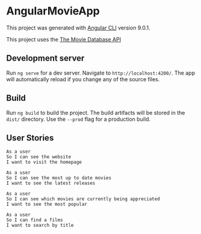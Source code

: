 # AngularMovieApp

This project was generated with [Angular CLI](https://github.com/angular/angular-cli) version 9.0.1.

This project uses the [The Movie Database API](https://developers.themoviedb.org/3/getting-started)

## Development server

Run `ng serve` for a dev server. Navigate to `http://localhost:4200/`. The app will automatically reload if you change any of the source files.


## Build

Run `ng build` to build the project. The build artifacts will be stored in the `dist/` directory. Use the `--prod` flag for a production build.


## User Stories

```
As a user
So I can see the website 
I want to visit the homepage
```

```
As a user
So I can see the most up to date movies
I want to see the latest releases
```

```
As a user
So I can see which movies are currently being appreciated
I want to see the most popular
```

```
As a user
So I can find a films
I want to search by title
```
